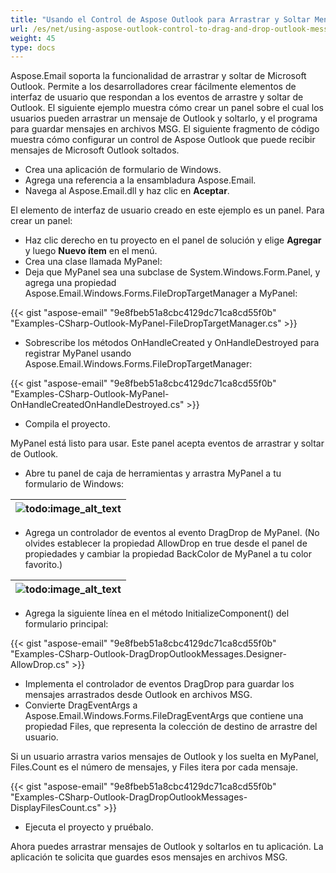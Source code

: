 ```yaml
---
title: "Usando el Control de Aspose Outlook para Arrastrar y Soltar Mensajes de Outlook en Formularios de Windows"
url: /es/net/using-aspose-outlook-control-to-drag-and-drop-outlook-messages-to-windows-forms/
weight: 45
type: docs
---
```



Aspose.Email soporta la funcionalidad de arrastrar y soltar de Microsoft Outlook. Permite a los desarrolladores crear fácilmente elementos de interfaz de usuario que respondan a los eventos de arrastre y soltar de Outlook. El siguiente ejemplo muestra cómo crear un panel sobre el cual los usuarios pueden arrastrar un mensaje de Outlook y soltarlo, y el programa para guardar mensajes en archivos MSG. El siguiente fragmento de código muestra cómo configurar un control de Aspose Outlook que puede recibir mensajes de Microsoft Outlook soltados.

- Crea una aplicación de formulario de Windows.
- Agrega una referencia a la ensambladura Aspose.Email.
- Navega al Aspose.Email.dll y haz clic en **Aceptar**.

El elemento de interfaz de usuario creado en este ejemplo es un panel. Para crear un panel:

- Haz clic derecho en tu proyecto en el panel de solución y elige **Agregar** y luego **Nuevo ítem** en el menú.
- Crea una clase llamada MyPanel:
- Deja que MyPanel sea una subclase de System.Windows.Form.Panel, y agrega una propiedad Aspose.Email.Windows.Forms.FileDropTargetManager a MyPanel:

{{< gist "aspose-email" "9e8fbeb51a8cbc4129dc71ca8cd55f0b" "Examples-CSharp-Outlook-MyPanel-FileDropTargetManager.cs" >}}

- Sobrescribe los métodos OnHandleCreated y OnHandleDestroyed para registrar MyPanel usando Aspose.Email.Windows.Forms.FileDropTargetManager:

{{< gist "aspose-email" "9e8fbeb51a8cbc4129dc71ca8cd55f0b" "Examples-CSharp-Outlook-MyPanel-OnHandleCreatedOnHandleDestroyed.cs" >}}

- Compila el proyecto.

MyPanel está listo para usar. Este panel acepta eventos de arrastrar y soltar de Outlook.

- Abre tu panel de caja de herramientas y arrastra MyPanel a tu formulario de Windows:

|![todo:image_alt_text](using-aspose-outlook-control-to-drag-and-drop-outlook-messages-to-windows-forms_1.png)|
| :- |

- Agrega un controlador de eventos al evento DragDrop de MyPanel. (No olvides establecer la propiedad AllowDrop en true desde el panel de propiedades y cambiar la propiedad BackColor de MyPanel a tu color favorito.)

|![todo:image_alt_text](using-aspose-outlook-control-to-drag-and-drop-outlook-messages-to-windows-forms_2.png)|
| :- |

- Agrega la siguiente línea en el método InitializeComponent() del formulario principal:

{{< gist "aspose-email" "9e8fbeb51a8cbc4129dc71ca8cd55f0b" "Examples-CSharp-Outlook-DragDropOutlookMessages.Designer-AllowDrop.cs" >}}

- Implementa el controlador de eventos DragDrop para guardar los mensajes arrastrados desde Outlook en archivos MSG.
- Convierte DragEventArgs a Aspose.Email.Windows.Forms.FileDragEventArgs que contiene una propiedad Files, que representa la colección de destino de arrastre del usuario.

Si un usuario arrastra varios mensajes de Outlook y los suelta en MyPanel, Files.Count es el número de mensajes, y Files itera por cada mensaje.

{{< gist "aspose-email" "9e8fbeb51a8cbc4129dc71ca8cd55f0b" "Examples-CSharp-Outlook-DragDropOutlookMessages-DisplayFilesCount.cs" >}}

- Ejecuta el proyecto y pruébalo.

Ahora puedes arrastrar mensajes de Outlook y soltarlos en tu aplicación. La aplicación te solicita que guardes esos mensajes en archivos MSG.